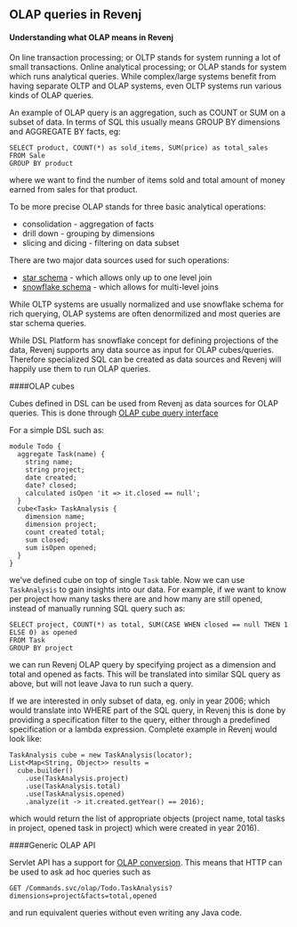 ## OLAP queries in Revenj

#### Understanding what OLAP means in Revenj

On line transaction processing; or OLTP stands for system running a lot of small transactions.
Online analytical processing; or OLAP stands for system which runs analytical queries.
While complex/large systems benefit from having separate OLTP and OLAP systems, even OLTP systems run various kinds of OLAP queries.

An example of OLAP query is an aggregation, such as COUNT or SUM on a subset of data.
In terms of SQL this usually means GROUP BY dimensions and AGGREGATE BY facts, eg:

    SELECT product, COUNT(*) as sold_items, SUM(price) as total_sales
    FROM Sale
    GROUP BY product

where we want to find the number of items sold and total amount of money earned from sales for that product.

To be more precise OLAP stands for three basic analytical operations:

 * consolidation - aggregation of facts
 * drill down - grouping by dimensions
 * slicing and dicing - filtering on data subset

There are two major data sources used for such operations:

 * [star schema](https://en.wikipedia.org/wiki/Star_schema) - which allows only up to one level join
 * [snowflake schema](https://en.wikipedia.org/wiki/Snowflake_schema) - which allows for multi-level joins

While OLTP systems are usually normalized and use snowflake schema for rich querying, OLAP systems are often denormilized and most queries are star schema queries.

While DSL Platform has snowflake concept for defining projections of the data, Revenj supports any data source as input for OLAP cubes/queries.
Therefore specialized SQL can be created as data sources and Revenj will happily use them to run OLAP queries.

####OLAP cubes

Cubes defined in DSL can be used from Revenj as data sources for OLAP queries.
This is done through [OLAP cube query interface](https://github.com/ngs-doo/revenj/blob/master/java/revenj-core/src/main/java/org/revenj/patterns/OlapCubeQuery.java)

For a simple DSL such as:

    module Todo {
      aggregate Task(name) {
        string name;
		string project;
        date created;
        date? closed;
		calculated isOpen 'it => it.closed == null';
      }
      cube<Task> TaskAnalysis {
        dimension name;
		dimension project;
        count created total;
		sum closed;
		sum isOpen opened;
      }
    }

we've defined cube on top of single `Task` table. Now we can use `TaskAnalysis` to gain insights into our data.
For example, if we want to know per project how many tasks there are and how many are still opened, instead of manually running SQL query such as:

    SELECT project, COUNT(*) as total, SUM(CASE WHEN closed == null THEN 1 ELSE 0) as opened
    FROM Task
    GROUP BY project

we can run Revenj OLAP query by specifying project as a dimension and total and opened as facts.
This will be translated into similar SQL query as above, but will not leave Java to run such a query.

If we are interested in only subset of data, eg. only in year 2006; which would translate into WHERE part of the SQL query, in Revenj this is done by providing a specification filter to the query, either through a predefined specification or a lambda expression.
Complete example in Revenj would look like:

    TaskAnalysis cube = new TaskAnalysis(locator);
    List<Map<String, Object>> results =
      cube.builder()
        .use(TaskAnalysis.project)
        .use(TaskAnalysis.total)
        .use(TaskAnalysis.opened)
        .analyze(it -> it.created.getYear() == 2016);

which would return the list of appropriate objects (project name, total tasks in project, opened task in project) which were created in year 2016).

####Generic OLAP API

Servlet API has a support for [OLAP conversion](https://github.com/ngs-doo/revenj/blob/master/java/revenj-servlet/src/main/java/org/revenj/server/servlet/StandardServlet.java).
This means that HTTP can be used to ask ad hoc queries such as

    GET /Commands.svc/olap/Todo.TaskAnalysis?dimensions=project&facts=total,opened

and run equivalent queries without even writing any Java code.